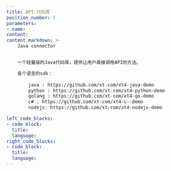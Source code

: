 ```yaml
---
title: API 代码库
position_number: 7
parameters:
- name:
content:
content_markdown: >-
    Java connector


    一个轻量级的Java代码库，提供让用户直接调用API的方法。

    各个语言的sdk：
        
        java : https://github.com/xt-com/xt4-java-demo
        python : https://github.com/xt-com/xt4-python-demo
        golang : https://github.com/xt-com/xt4-go-demo
        c# : https://github.com/xt-com/xt4-c--demo
        nodejs: https://github.com/xt-com/xt4-nodejs-demo

left_code_blocks:
- code_block:
  title:
  language:
right_code_blocks:
- code_block:
  title:
  language:
---
```

